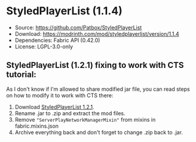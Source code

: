 # StyledPlayerList (1.1.4)
- Source: https://github.com/Patbox/StyledPlayerList
- Download: https://modrinth.com/mod/styledplayerlist/version/1.1.4
- Dependencies: Fabric API (0.42.0)
- License: LGPL-3.0-only

## StyledPlayerList (1.2.1) fixing to work with CTS tutorial:
As I don't know if I'm allowed to share modified jar file, you can read steps on how to modify it to work with CTS there:
1. Download [StyledPlayerList 1.2.1](https://modrinth.com/mod/styledplayerlist/version/1.2.1).
2. Rename .jar to .zip and extract the mod files.
3. Remove `"ServerPlayNetworkManagerMixin"` from mixins in fabric.mixins.json
4. Archive everything back and don't forget to change .zip back to .jar.
